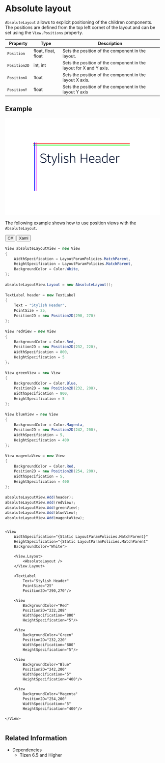 <style>
    .tabcontent img {
        border: 1px solid #555;
        max-width: 100% !important;
        max-height: 100%;
    }
</style>

# Absolute layout

`AbsoluteLayout` allows to explicit positioning of the children components. The positions are defined from the top left cornet of the layout and can be set using the `View.Positions` property.

| Property | Type | Description |
| --- | --- | --- |
| `Position` | float, float, float | Sets the position of the component in the layout. |
| `Position2D` | int, int | Sets the position of the component in the layout for X and Y axis.  |
| `PositionX` | float | Sets the position of the component in the layout X axis. |
| `PositionY` | float | Sets the position of the component in the layout Y axis |

## Example

![AbsoluteLayoutExample](./media/Absolute-Layout-Example.png)

The following example shows how to use position views with the `AbsoluteLayout`.

<div id="TabSection1">
    <div class="sampletab " id="ProjectCreateTab">
        <button id="AbsoluteLayout-Example-CSharp" class="tablinks " onclick="openTabSection(event, 'AbsoluteLayout-Example-CSharp', 'TabSection1') ">C#</button>
        <button id="AbsoluteLayout-Example-Xaml" class="tablinks " onclick="openTabSection(event, 'AbsoluteLayout-Example-Xaml', 'TabSection1') ">Xaml</button>
    </div>
    <div id="AbsoluteLayout-Example-CSharp" class="tabcontent">
        <table>
            <tbody>
                <tr>
<span style="display:block">

```csharp
View absoluteLayoutView = new View
{
    WidthSpecification = LayoutParamPolicies.MatchParent,
    HeightSpecification = LayoutParamPolicies.MatchParent,
    BackgroundColor = Color.White,
};

absoluteLayoutView.Layout = new AbsoluteLayout();

TextLabel header = new TextLabel
{
    Text = "Stylish Header",
    PointSize = 25,
    Position2D = new Position2D(290, 270)
};

View redView = new View
{
    BackgroundColor = Color.Red,
    Position2D = new Position2D(232, 220),
    WidthSpecification = 800,
    HeightSpecification = 5
};

View greenView = new View
{
    BackgroundColor = Color.Blue,
    Position2D = new Position2D(232, 208),
    WidthSpecification = 800,
    HeightSpecification = 5
};

View blueView = new View
{
    BackgroundColor = Color.Magenta,
    Position2D = new Position2D(242, 200),
    WidthSpecification = 5,
    HeightSpecification = 400
};

View magentaView = new View
{
    BackgroundColor = Color.Red,
    Position2D = new Position2D(254, 200),
    WidthSpecification = 5,
    HeightSpecification = 400
};

absoluteLayoutView.Add(header);
absoluteLayoutView.Add(redView);
absoluteLayoutView.Add(greenView);
absoluteLayoutView.Add(blueView);
absoluteLayoutView.Add(magentaView);
```

</span>
                </tr>
            </tbody>
        </table>
    </div>
    <div id="AbsoluteLayout-Example-Xaml" class="tabcontent">
        <table>
            <tbody>
                <tr>
<span style="display:block">

```xaml
<View
    WidthSpecification="{Static LayoutParamPolicies.MatchParent}"
    HeightSpecification="{Static LayoutParamPolicies.MatchParent"
    BackgroundColor="White">

    <View.Layout>
        <AbsoluteLayout />
    </View.Layout>

    <TextLabel
        Text="Stylish Header"
        PointSize="25"
        Position2D="290,270"/>

    <View
        BackgroundColor="Red"
        Position2D="232,208"
        WidthSpecification="800"
        HeightSpecification="5"/>

    <View
        BackgroundColor="Green"
        Position2D="232,220"
        WidthSpecification="800"
        HeightSpecification="5"/>

    <View
        BackgroundColor="Blue"
        Position2D="242,200"
        WidthSpecification="5"
        HeightSpecification="400"/>

    <View
        BackgroundColor="Magenta"
        Position2D="254,200"
        WidthSpecification="5"
        HeightSpecification="400"/>

</View>
```

</span>
                </tr>
            </tbody>
        </table>
    </div>
</div>

## Related Information

- Dependencies
  - Tizen 6.5 and Higher

<script>
    function openTabSection(evt, profileName, sectionId) {
        var i, tabcontent, tablinks, section;
        let selected = 0;

        section = document.getElementById(sectionId);
        tabcontent = section.getElementsByClassName("tabcontent");
        for (i = 0; i < tabcontent.length; i++) {
            tabcontent[i].style.display = "none";
            if (tabcontent[i].id == profileName) {
                selected = i;
            }
        }

        tablinks = section.getElementsByClassName("tablinks");

        for (i = 0; i < tablinks.length; i++) {
            tablinks[i].className = tablinks[i].className.replace(" active", "");
        }

        tabcontent[selected].style.display = "block";
        evt.currentTarget.className += " active";
    }
    document.getElementById("AbsoluteLayout-Example-CSharp").click();
</script>
